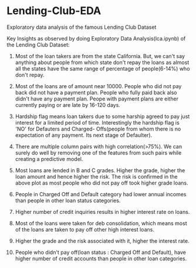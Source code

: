 # Lending-Club-EDA
Exploratory data analysis of the famous Lending Club Dataset

Key Insights as observed by doing Exploratory Data Analysis(lca.ipynb) of the Lending Club Dataset:

1. Most of the loan takers are from the state California. But, we can't say anything about people from which state don't repay the loans as almost all the states have the same range of percentage of people(6-14%) who don't repay.

2. Most of the loans are of amount near 10000. People who did not pay back did not have a payment plan. People who fully paid back also didn't have any payment plan. 
   Peope with payment plans are either currently paying or are late by 16-120 days.
   
3. Hardship flag means loan takers due to some harship agreed to pay just interest for a limited period of time. Interestingly the hardship flag is 'NO' for Defauters and Charged- Offs(people from whom there is no expectation of any payment. Its next stage of Defaulter). 

4. There are multiple column pairs with high correlation(>75%). We can surely do well by removing one of the features from such pairs while creating a predictive model.

5. Most loans are lended in B and C grades. Higher the grade, higher the loan amount and hence higher the risk. The risk is confirmed in the above plot as most people who did not pay off took higher grade loans.

6. People in Charged Off and Default category had lower annual incomes than people in other loan status categories.

7. Higher number of credit inquiries results in higher interest rate on loans.
 
8. Most of the loans were taken for deb consolidation, which means most of the loans are taken to pay off other high interest loans.

9. Higher the grade and the risk associated with it, higher the interest rate.

10. People who didn't pay off(loan status : Charged Off and Default), have higher number of credit accounts than people in other loan categories. 


